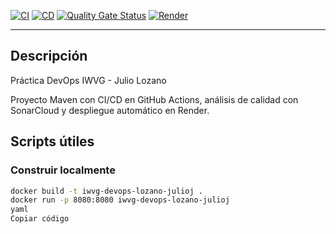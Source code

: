 
[![CI](https://github.com/juliojld12/iwvg-devops-lozano-julioj/actions/workflows/continuous-integration.yml/badge.svg)](https://github.com/juliojld12/iwvg-devops-lozano-julioj/actions/workflows/continuous-integration.yml)
[![CD](https://github.com/juliojld12/iwvg-devops-lozano-julioj/actions/workflows/continuous-deployment.yml/badge.svg)](https://github.com/juliojld12/iwvg-devops-lozano-julioj/actions/workflows/continuous-deployment.yml)
[![Quality Gate Status](https://sonarcloud.io/api/project_badges/measure?project=Juliojld12_iwvg-devops-lozano-julioj&metric=alert_status)](https://sonarcloud.io/summary/new_code?id=<SONARCLOUD_PROJECT_KEY>)
[![Render](https://img.shields.io/badge/Render-Deployed-46E3B7?logo=render&logoColor=white)](https://<tu-app>.onrender.com)

---

## Descripción
Práctica DevOps IWVG - Julio Lozano

Proyecto Maven con CI/CD en GitHub Actions, análisis de calidad con SonarCloud y despliegue automático en Render.

## Scripts útiles

### Construir localmente
```bash
docker build -t iwvg-devops-lozano-julioj .
docker run -p 8080:8080 iwvg-devops-lozano-julioj
yaml
Copiar código
